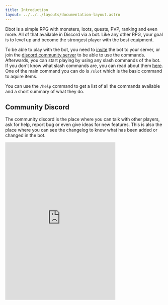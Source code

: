 ```yaml
---
title: Introduction
layout: ../../../layouts/documentation-layout.astro
---
```


Dbot is a simple RPG with monsters, loots, quests, PVP, ranking and even more. All of that available in Discord via a bot.
Like any other RPG, your goal is to level up and become the strongest player with the best equipment.  
  
To be able to play with the bot, you need to [invite](https://discord.com/api/oauth2/authorize?client_id=804548465878237215&scope=applications.commands%20bot&permissions=1428345547856) the bot to your server, or join the [discord community  server](https://discord.gg/BQbVNJfwvj) to be able to use the commands.
Afterwards, you can start playing by using any slash commands of the bot. If you don't know what slash commands are, you can read about them [here](https://support.discord.com/hc/en-us/articles/1500000368501-Slash-Commands-FAQ). One of the main command you can do is `/slot` which is the basic command to aquire items.

You can use the `/help` command to get a list of all the commands available and a short summary of what they do.

## Community Discord

The community discord is the place where you can talk with other players, ask for help, report bug or even give ideas for new features. This is also the place where you can see the changelog to know what has been added or changed in the bot.
<iframe src="https://discord.com/widget?id=804521276877045820&theme=dark" width="350" height="500" allowtransparency="true" frameborder="0" sandbox="allow-popups allow-popups-to-escape-sandbox allow-same-origin allow-scripts"></iframe>
